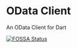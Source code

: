 # OData Client

An OData Client for Dart

[![FOSSA Status](https://app.fossa.io/api/projects/git%2Bgithub.com%2Fmabenan%2Fodata_client.svg?type=large)](https://app.fossa.io/projects/git%2Bgithub.com%2Fmabenan%2Fodata_client?ref=badge_large)
